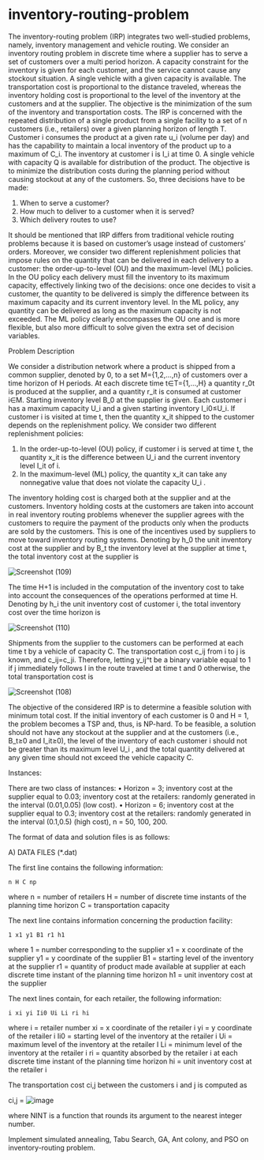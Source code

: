 # inventory-routing-problem

The inventory-routing problem (IRP) integrates two well-studied problems, namely, inventory management and vehicle routing. We consider an inventory routing problem in discrete time where a supplier has to serve a set of customers over a multi period horizon. A capacity constraint for the inventory is given for each customer, and the service cannot cause any stockout situation. A single vehicle with a given capacity is available. The transportation cost is proportional to the distance traveled, whereas the inventory holding cost is proportional to the level of the inventory at the customers and at the supplier. The objective is the minimization of the sum of the inventory and transportation costs. 
The IRP is concerned with the repeated distribution of a single product from a single facility to a set of n customers (i.e., retailers) over a given planning horizon of length T. Customer i consumes the product at a given rate u_i (volume per day) and has the capability to maintain a local inventory of the product up to a maximum of C_i. The inventory at customer i is I_i at time 0. A single vehicle with capacity Q is available for distribution of the product. The objective is to minimize the distribution costs during the planning period without causing stockout at any of the customers.
So, three decisions have to be made:

1. When to serve a customer?
2. How much to deliver to a customer when it is served?
3. Which delivery routes to use?
   
It should be mentioned that IRP differs from traditional vehicle routing problems because it is based on customer’s usage instead of customers’ orders. Moreover, we consider two different replenishment policies that impose rules on the quantity that can be delivered in each delivery to a customer: the order-up-to-level (OU) and the maximum-level (ML) policies. In the OU policy each delivery must fill the inventory to its maximum capacity, effectively linking two of the decisions: once one decides to visit a customer, the quantity to be delivered is simply the difference between its maximum capacity and its current inventory level. In the ML policy, any quantity can be delivered as long as the maximum capacity is not exceeded. The ML policy clearly encompasses the OU one and is more flexible, but also more difficult to solve given the extra set of decision variables.

Problem Description

We consider a distribution network where a product is shipped from a common supplier, denoted by 0, to a set M={1,2,…,n} of customers over a time horizon of H periods. At each discrete time t∈T={1,…,H} a quantity r_0t is produced at the supplier, and a quantity r_it is consumed at customer i∈M. Starting inventory level B_0 at the supplier is given. Each customer i has a maximum capacity U_i and a given starting inventory I_i0≤U_i. If customer i is visited at time t, then the quantity x_it shipped to the customer depends on the replenishment policy. We consider two different replenishment policies:
1. In the order-up-to-level (OU) policy, if customer i is served at time t, the quantity x_it is the difference between U_i and the current inventory level I_it of i.
2. In the maximum-level (ML) policy, the quantity x_it can take any nonnegative value that does not violate the capacity U_i . 

 
The inventory holding cost is charged both at the supplier and at the customers. Inventory holding costs at the customers are taken into account in real inventory routing problems whenever the supplier agrees with the customers to require the payment of the products only when the products are sold by the customers. This is one of the incentives used by suppliers to move toward inventory routing systems.
Denoting by h_0 the unit inventory cost at the supplier and by B_t the inventory level at the supplier at time t, the total inventory cost at the supplier is

![Screenshot (109)](https://github.com/razimasoodi/inventory-routing-problem/assets/170275013/3e6db4d6-0f57-4953-85fc-82634553efb1)


The time H+1 is included in the computation of the inventory cost to take into account the consequences of the operations performed at time H. Denoting by h_i  the unit inventory cost of customer i, the total inventory cost over the time horizon is 

![Screenshot (110)](https://github.com/razimasoodi/inventory-routing-problem/assets/170275013/cfece5d1-ce2a-4598-ba01-cf81bf8c2c33)


Shipments from the supplier to the customers can be performed at each time t by a vehicle of capacity C. The transportation cost c_ij from i to j is known, and c_ij=c_ji. Therefore, letting y_ij^t be a binary variable equal to 1 if j immediately follows I in the route traveled at time t and 0 otherwise, the total transportation cost is

![Screenshot (108)](https://github.com/razimasoodi/inventory-routing-problem/assets/170275013/2c44f6fa-2505-4ada-a005-abc616889f26)

The objective of the considered IRP is to determine a feasible solution with minimum total cost. If the initial inventory of each customer is 0 and H = 1, the problem becomes a TSP and, thus, is NP-hard. To be feasible, a solution should not have any stockout at the supplier and at the customers (i.e., B_t≥0 and I_it≥0), the level of the inventory of each customer i should not be greater than its maximum level U_i , and the total quantity delivered at any given time should not exceed the vehicle capacity C.

Instances:

There are two class of instances:
•	Horizon = 3; inventory cost at the supplier equal to 0.03; inventory cost at the retailers: randomly generated in the interval (0.01,0.05) (low cost).
•	Horizon = 6; inventory cost at the supplier equal to 0.3; inventory cost at the retailers: randomly generated in the interval (0.1,0.5) (high cost), n = 50, 100, 200.

The format of data and solution files is as follows:

A) DATA FILES (*.dat)

The first line contains the following information:

	n H C np
where
	n = number of retailers
	H = number of discrete time instants of the planning time horizon
	C  = transportation capacity
	

The next line contains information concerning the production facility:

	1 x1 y1 B1 r1 h1

where
	1 =  number corresponding to the supplier
	x1 = x coordinate of the supplier
	y1 = y coordinate of the supplier
	B1 = starting level of the inventory at the supplier
	r1 = quantity of product made available at supplier at each discrete time instant of the planning time horizon
	h1 = unit inventory cost at the supplier

The next lines contain, for each retailer, the following information:

	i xi yi Ii0 Ui Li ri hi

where
	i = retailer number
	xi = x coordinate of the retailer i
	yi = y coordinate of the retailer i
	Ii0 = starting level of the inventory at the retailer i
	Ui = maximum level of the inventory at the retailer I
	Li = minimum level of the inventory at the retailer i
	ri  = quantity absorbed by the retailer i at each discrete time instant of the planning time horizon
	hi = unit inventory cost at the retailer i

The transportation cost ci,j between the customers i and j is computed as 

ci,j = ![image](https://github.com/razimasoodi/inventory-routing-problem/assets/170275013/851ecee9-5508-4375-be08-fbc4a01969b0)


where NINT is a function that rounds its argument to the nearest integer number.

Implement simulated annealing, Tabu Search, GA, Ant colony, and PSO on inventory-routing problem.




